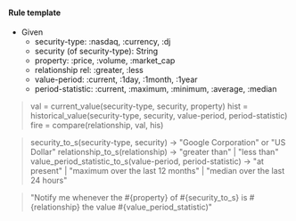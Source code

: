 #### Rule template

* Given
	* security-type: :nasdaq, :currency, :dj
	* security (of security-type): String
	* property: :price, :volume, :market_cap
	* relationship rel: :greater, :less
	* value-period: :current, :1day, :1month, :1year
	* period-statistic: :current, :maximum, :minimum, :average, :median

>	val = current_value(security-type, security, property)
hist = historical_value(security-type, security, value-period, period-statistic)
fire = compare(relationship, val, his)

>	security_to_s(security-type, security) -> "Google Corporation" or "US Dollar"
relationship_to_s(relationship) -> "greater than" | "less than"
value_period_statistic_to_s(value-period, period-statistic) -> "at present" | "maximum over the last 12 months" | "median over the last 24 hours"

>	"Notify me whenever the #{property} of #{security_to_s} is #{relationship} the value #{value_period_statistic)"
